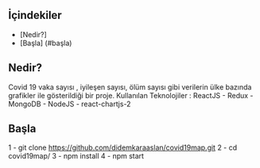 ## İçindekiler
- [Nedir?]
- [Başla] (#başla)

## Nedir?
Covid 19 vaka sayısı , iyileşen sayısı, ölüm sayısı gibi verilerin ülke bazında grafikler ile gösterildiği bir proje. 
Kullanılan Teknolojiler : ReactJS - Redux - MongoDB - NodeJS - react-chartjs-2 

## Başla
1 - git clone https://github.com/didemkaraaslan/covid19map.git
2 - cd covid19map/
3 - npm install
4 - npm start
